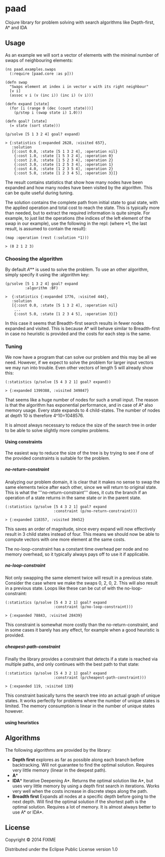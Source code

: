 # paad

Clojure library for problem solving with search algorithms like Depth-first, A* and IDA

## Usage

As an example we will sort a vector of elements with the minimal number of swaps
of neighbouring elements:

    (ns paad.examples.swaps
      (:require [paad.core :as p]))

    (defn swap
      "Swaps element at index i in vector v with its right neighbour"
      [v i]
      (assoc v i (v (inc i)) (inc i) (v i)))

    (defn expand [state]
      (for [i (range 0 (dec (count state)))]
        (p/step i (swap state i) 1.0)))

    (defn goal? [state]
      (= state (sort state)))

    (p/solve [5 1 3 2 4] goal? expand) 

    > {:statistics {:expanded 2628, :visited 657},
       :solution
       [{:cost 0.0, :state [5 1 3 2 4], :operation nil}
        {:cost 1.0, :state [1 5 3 2 4], :operation 0}
        {:cost 2.0, :state [1 5 2 3 4], :operation 2}
        {:cost 3.0, :state [1 2 5 3 4], :operation 1}
        {:cost 4.0, :state [1 2 3 5 4], :operation 2}
        {:cost 5.0, :state [1 2 3 4 5], :operation 3}]}

The result contains statistics that show how many nodes have been expanded and how many 
nodes have been visited by the algorithm. This can be quite useful during tuning.

The solution contains the complete path from initial state to goal state, with the applied
operation and total cost to reach the state. This is typically more than needed, but to
extract the required information is quite simple. For example, to just list the operations
(the indices of the left element of the swap in our example), use the following in the repl:
(where *1, the last result, is assumed to contain the result): 

    (map :operation (rest (:solution *1)))

    > (0 2 1 2 3)

### Choosing the algorithm

By default *A*** is used to solve the problem. To use an other algorithm, simply specify it
using the :algorithm key:

    (p/solve [5 1 3 2 4] goal? expand
             :algorithm :BF)
    
    >  {:statistics {:expanded 1776, :visited 444},
       :solution
       [{:cost 0.0, :state [5 1 3 2 4], :operation nil}
        ...
        {:cost 5.0, :state [1 2 3 4 5], :operation 3}]}    

In this case it seems that Breadth-first search results in fewer nodes expanded and visited.
This is because A* will behave similar to Breadth-first in case no heuristic is provided and
the costs for each step is the same.

### Tuning

We now have a program that can solve our problem and this may be all we need. However, if we
expect to solve the problem for larger input vectors we may run into trouble. Even other
vectors of length 5 will already show this:

    (:statistics (p/solve [5 4 3 2 1] goal? expand))  

    > {:expanded 1399388, :visited 349847}
    
That seems like a huge number of nodes for such a small input. The reason is that the algorithm
has exponential performance, and in case of A* also memory usage. Every state expands to 4 child-states.
The number of nodes at depth 10 is therefore 4^10=1048576.

It is almost always necessary to reduce the size of the search tree in order to be able to solve
slightly more complex problems.  

#### Using constraints

The easiest way to reduce the size of the tree is by trying to see if one of the provided constraints
is suitable for the problem.

##### no-return-constraint

Analyzing our problem domain, it is clear that it makes no sense to swap the same elements twice after
each other, since we will return to original state. This is what the '''no-return-constraint''' does,
it cuts the branch if an operation of a state returns in the same state or in the parent state.
 
    (:statistics (p/solve [5 4 3 2 1] goal? expand
                          :constraint (p/no-return-constraint)))

    > {:expanded 118357, :visited 39452}

This saves an order of magnitude, since every expand will now effectively result in 3 child states
instead of four. This means we should now be able to compute vectors with one more element at the
same costs.

The no-loop-constraint has a constant time overhead per node and no memory overhead, so it typically
always pays off to use it if applicable.

##### no-loop-constraint

Not only swapping the same element twice will result in a previous state. Consider the case where
we make the swaps 0, 2, 0, 2. This will also result in a previous state. Loops like these can be cut
of with the no-loop-constraint:

    (:statistics (p/solve [5 4 3 2 1] goal? expand
                          :constraint (p/no-loop-constraint)))

    > {:expanded 78843, :visited 28439}

This constraint is somewhat more costly than the no-return-constraint, and in some cases it barely has
any effect, for example when a good heuristic is provided.

##### cheapest-path-constraint

Finally the library provides a constraint that detects if a state is reached via multiple paths, and
only continues with the best path to that state:

    (:statistics (p/solve [5 4 3 2 1] goal? expand
                          :constraint (p/cheapest-path-constraint)))

    > {:expanded 119, :visited 119}
    
This constraint basically turns the search tree into an actual graph of unique states. It works perfectly
for problems where the number of unique states is limited. The memory consumption is linear in
the number of unique states however.

#### using heuristics



## Algorithms

The following algorithms are provided by the library:

* **Depth first** explores as far as possible along each branch before backtracking.
  Will not guarantee to find the optimal solution. 
  Requires very little memory (linear in the deepest path). 
* **A*** 
* **IDA*** Iterative Deepening A*. Returns the optimal solution like A*, but uses
  very little memory by using a depth first search in iterations. Works very well
  when the costs increase in discrete steps along the path.
* **Breadth first** Expands all nodes at a specific depth before going to the next
  depth. Will find the optimal solution if the shortest path is the optimal solution.
  Requires a lot of memory. It is almost always better to use A* or IDA*.
    

## License

Copyright © 2014 FIXME

Distributed under the Eclipse Public License version 1.0
